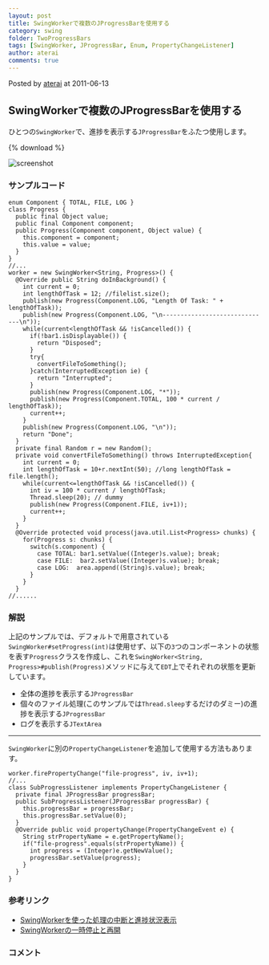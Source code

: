 ```yaml
---
layout: post
title: SwingWorkerで複数のJProgressBarを使用する
category: swing
folder: TwoProgressBars
tags: [SwingWorker, JProgressBar, Enum, PropertyChangeListener]
author: aterai
comments: true
---
```


Posted by [aterai](http://terai.xrea.jp/aterai.html) at 2011-06-13

## SwingWorkerで複数のJProgressBarを使用する
ひとつの`SwingWorker`で、進捗を表示する`JProgressBar`をふたつ使用します。

{% download %}

![screenshot](https://lh6.googleusercontent.com/-S6ko35_DIi8/TfWPa08dHvI/AAAAAAAAA9I/MNhC-0LF8YQ/s800/TwoProgressBars.png)

### サンプルコード
<pre class="prettyprint"><code>enum Component { TOTAL, FILE, LOG }
class Progress {
  public final Object value;
  public final Component component;
  public Progress(Component component, Object value) {
    this.component = component;
    this.value = value;
  }
}
//...
worker = new SwingWorker&lt;String, Progress&gt;() {
  @Override public String doInBackground() {
    int current = 0;
    int lengthOfTask = 12; //filelist.size();
    publish(new Progress(Component.LOG, "Length Of Task: " + lengthOfTask));
    publish(new Progress(Component.LOG, "\n------------------------------\n"));
    while(current&lt;lengthOfTask &amp;&amp; !isCancelled()) {
      if(!bar1.isDisplayable()) {
        return "Disposed";
      }
      try{
        convertFileToSomething();
      }catch(InterruptedException ie) {
        return "Interrupted";
      }
      publish(new Progress(Component.LOG, "*"));
      publish(new Progress(Component.TOTAL, 100 * current / lengthOfTask));
      current++;
    }
    publish(new Progress(Component.LOG, "\n"));
    return "Done";
  }
  private final Random r = new Random();
  private void convertFileToSomething() throws InterruptedException{
    int current = 0;
    int lengthOfTask = 10+r.nextInt(50); //long lengthOfTask = file.length();
    while(current&lt;=lengthOfTask &amp;&amp; !isCancelled()) {
      int iv = 100 * current / lengthOfTask;
      Thread.sleep(20); // dummy
      publish(new Progress(Component.FILE, iv+1));
      current++;
    }
  }
  @Override protected void process(java.util.List&lt;Progress&gt; chunks) {
    for(Progress s: chunks) {
      switch(s.component) {
        case TOTAL: bar1.setValue((Integer)s.value); break;
        case FILE:  bar2.setValue((Integer)s.value); break;
        case LOG:  area.append((String)s.value); break;
      }
    }
  }
//......
</code></pre>

### 解説
上記のサンプルでは、デフォルトで用意されている`SwingWorker#setProgress(int)`は使用せず、以下の`3`つのコンポーネントの状態を表す`Progress`クラスを作成し、これを`SwingWorker<String, Progress>#publish(Progress)`メソッドに与えて`EDT`上でそれぞれの状態を更新しています。

- 全体の進捗を表示する`JProgressBar`
- 個々のファイル処理(このサンプルでは`Thread.sleep`するだけのダミー)の進捗を表示する`JProgressBar`
- ログを表示する`JTextArea`

<!-- dummy comment line for breaking list -->

- - - -
`SwingWorker`に別の`PropertyChangeListener`を追加して使用する方法もあります。

<pre class="prettyprint"><code>worker.firePropertyChange("file-progress", iv, iv+1);
//...
class SubProgressListener implements PropertyChangeListener {
  private final JProgressBar progressBar;
  public SubProgressListener(JProgressBar progressBar) {
    this.progressBar = progressBar;
    this.progressBar.setValue(0);
  }
  @Override public void propertyChange(PropertyChangeEvent e) {
    String strPropertyName = e.getPropertyName();
    if("file-progress".equals(strPropertyName)) {
      int progress = (Integer)e.getNewValue();
      progressBar.setValue(progress);
    }
  }
}
</code></pre>

### 参考リンク
- [SwingWorkerを使った処理の中断と進捗状況表示](http://terai.xrea.jp/Swing/SwingWorker.html)
- [SwingWorkerの一時停止と再開](http://terai.xrea.jp/Swing/PauseResumeSwingWorker.html)

<!-- dummy comment line for breaking list -->

### コメント
